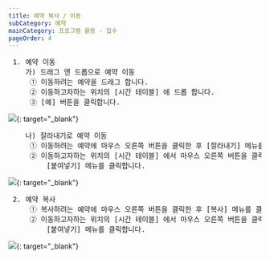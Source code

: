 ```yaml
---
title: 예약 복사 / 이동
subCategory: 예약
mainCategory: 프로그램 활용 - 접수
pageOrder: 4
---
```

<pre>
 <t2><bold>1. 예약 이동</bold></t2>
    가) 드래그 앤 드롭으로 예약 이동
     ① 이동하려는 예약을 드래그 합니다.
     ② 이동하고자하는 위치의 [시간 테이블] 에 드롭 합니다.
     ③ [예] 버튼을 클릭합니다.
</pre>

[![]({{site.url}}/images/{{page.url}}_1.png)]({{site.url}}/images/{{page.url}}_1.png){: target="_blank"}

<pre>
    나) 잘라내기로 예약 이동
     ① 이동하려는 예약에 마우스 오른쪽 버튼을 클릭한 후 [잘라내기] 메뉴를 클릭합니다.
     ② 이동하고자하는 위치의 [시간 테이블] 에서 마우스 오른쪽 버튼을 클릭한 후 
         [붙여넣기] 메뉴를 클릭합니다.
</pre>

[![]({{site.url}}/images/{{page.url}}_2.png)]({{site.url}}/images/{{page.url}}_2.png){: target="_blank"}

<pre>
 <t2><bold>2. 예약 복사</bold></t2>
     ① 복사하려는 예약에 마우스 오른쪽 버튼을 클릭한 후 [복사] 메뉴를 클릭합니다.
     ② 이동하고자하는 위치의 [시간 테이블] 에서 마우스 오른쪽 버튼을 클릭한 후 
         [붙여넣기] 메뉴를 클릭합니다.
</pre>

[![]({{site.url}}/images/{{page.url}}_3.png)]({{site.url}}/images/{{page.url}}_3.png){: target="_blank"}